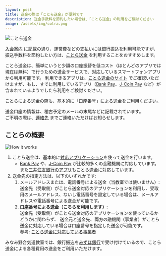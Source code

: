 ```yaml
---
layout: post
title: 送金の際は「ことら送金」が便利です
description: 送金手数料を節約したい場合は、「ことら送金」の利用をご検討ください
image: /assets/img/cotra.png
---
```


![ことら送金]({{site.baseurl}}/assets/img/cotra.png)

[Cotra]:https://www.cotra.ne.jp/p2pservice/
[CotraApps]:https://www.cotra.ne.jp/member/
[GettingStarted]:{{site.baseurl}}/getting_started.html
[Contacts]:{{site.baseurl}}/contacts.html
[Bank Pay]:https://jeppo.jp/bankpay/cotra/
[J-Coin Pay]:https://j-coin.jp/user/guide/

[入会案内][GettingStarted] に記載の通り、運営費などの支払いには銀行振込を利用可能ですが、振込手数料を節約したい方は、[ことら送金][Cotra] を利用することをおすすめします。

ことら送金は、簡単にいうと少額の口座振替を低コスト（ほとんどのアプリでは現在は無料）で行うための送金サービスで、対応しているスマートフォンアプリから利用可能です。
利用できるアプリは、[ことら送金のサイト][CotraApps] でご確認いただけますが、もし、すでに利用しているアプリ（[Bank Pay]、[J-Coin Pay] など）が含まれているようでしたら利用をご検討ください。

ことらによる送金の際も、基本的に「口座番号」による送金をご利用ください。

<div class="info">送金口座の情報は、稽古予定のメールの末尾などに記載されています。<br>
ご不明の際は、<a href="{{ '/contacts.html' | relative_url }}">連絡先</a> までご連絡いただけばお知らせします。</div>

## ことらの概要

[Cotra_Apps]:https://www.cotra.ne.jp/member/
[Mizuho]:https://www.mizuhobank.co.jp/

![How it works]({{site.baseurl}}/assets/img/Cotra_Basics.svg)

1. ことら送金は、基本的に[対応アプリケーション][Cotra_Apps]を使って送金を行います。
    - [Bank Pay] や、[J-Coin Pay] が比較的多くの金融機関に対応しています。また[三井住友銀行のアプリ](https://www.smbc.co.jp/kojin/spaplli/directapp/)もことら送金に対応しています。
1. 送金先の指定方法は、以下のいずれかです:
    1. メールアドレスまたは、電話番号による送金（当教室では使いません）:<br>
       送金先（受取側）がことら送金対応のアプリケーションを利用し、受取用のメールアドレス、ないし電話番号を設定している場合は、メールアドレスや電話番号による送金が可能です。
    1. **口座番号による送金（こちらを利用します）**:<br>
       送金先（受取側）がことら送金対応のアプリケーションを使っているかどうかに関わらず、
       送金元と送金先、両方の融機関（事業者）がことら送金に対応している場合は口座番号を指定した送金が可能です。
       <div class="info">参考: <a href="https://www.cotra.ne.jp/member/">ことら送金に対応している事業者</a></div>

みなみ野合気道教室では、銀行振込を[みずほ銀行][Mizuho]で受け付けているので、ことら送金による各種費用の送金をご利用いただけます。
